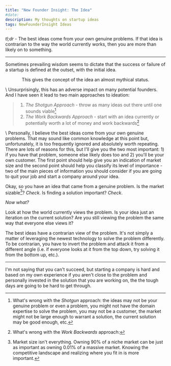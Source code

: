 ```yaml
---
title: "New Founder Insight: The Idea"
#date:
description: My thoughts on startup ideas
tags: NewFounderInsight Ideas
---
```


*tl;dr* - The best ideas come from your own genuine problems. If that idea is contrarian to the way the world currently works, then you are more than likely on to something.
- - -
Sometimes prevailing wisdom seems to dictate that the success or failure of a startup is defined at the outset, with the initial idea.

<center>This gives the concept of the idea an almost mythical status.</center>

\\
Unsurprisingly, this has an adverse impact on many potential founders. And I have seen it lead to two main approaches to ideation:

>1. _The Shotgun Approach_ - throw as many ideas out there until one sounds viable[^1]
>2. _The Work Backwards Approach_ - start with an idea currently or potentially worth a lot of money and work backwards[^2]

\\
Personally, I believe the best ideas come from your own genuine problems. That may sound like common knowledge at this point but, unfortunately, it is too frequently ignored and absolutely worth repeating. There are lots of reasons for this, but I'll give you the two most important: 1) if you have that problem, someone else likely does too and 2) you'll be your own customer. The first point should help give you an indication of market size and the second point should help you classify its level of importance - two of the main pieces of information you should consider if you are going to quit your job and start a company around your idea.

Okay, so you have an idea that came from a genuine problem. Is the market sizable[^3]? _Check_. Is finding a solution important? _Check_.

_Now what?_

Look at how the world currently views the problem. Is your idea just an iteration on the current solution? Are you still viewing the problem the same way that everyone else views it?

The best ideas have a contrarian view of the problem. It's not simply a matter of leveraging the newest technology to solve the problem differently. To be contrarian, you have to invert the problem and attack it from a different angle (i.e. if everyone looks at it from the top down, try solving it from the bottom up, etc.).

[^1]: What's wrong with the _Shotgun_ approach: the ideas may not be your genuine problem or even a problem, you might not have the domain expertise to solve the problem, you may not be a customer, the market might not be large enough to warrant a solution, the current solution may be good enough, etc.
[^2]: What's wrong with the _Work Backwards_ approach:
[^3]: Market size isn't everything. Owning 90% of a niche market can be just as important as owning 0.01% of a massive market. Knowing the competitive landscape and realizing where you fit in is more important.

---

I'm not saying that you can't succeed, but starting a company is hard and based on my own experience if you aren't close to the problem and personally invested in the solution that you are working on, the the tough days are going to be hard to get through.

